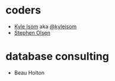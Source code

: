 # coders
* [Kyle Isom](https://git.io/kyle) aka 
[@kyleisom](http://www.twitter.com/kyleisom)
* [Stephen Olsen](https://github.com/saolsen)

# database consulting
* Beau Holton


